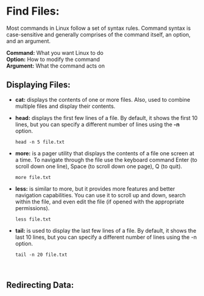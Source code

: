 # Find Files:

Most commands in Linux follow a set of syntax rules.
Command syntax is case-sensitive and generally comprises of the command itself, an option, and an argument.

**Command:** What you want Linux to do  
**Option:** How to modify the command  
**Argument:** What the command acts on  


## Displaying Files:

- **cat:** displays the contents of one or more files. Also, used to combine multiple files and display their contents.

- **head:** displays the first few lines of a file. By default, it shows the first 10 lines, but you can specify a different number of lines using the **-n** option.
    ``` 
    head -n 5 file.txt
    ```

- **more:** is a pager utility that displays the contents of a file one screen at a time. To navigate through the file use the keyboard command Enter (to scroll down one line), Space (to scroll down one page), Q (to quit).
    ```
    more file.txt
    ```

- **less:** is similar to more, but it provides more features and better navigation capabilities. You can use it to scroll up and down, search within the file, and even edit the file (if opened with the appropriate permissions).
    ```
    less file.txt
    ```

- **tail:** is used to display the last few lines of a file. By default, it shows the last 10 lines, but you can specify a different number of lines using the -n option.
    ```
    tail -n 20 file.txt
    ```
<br>

## Redirecting Data:
